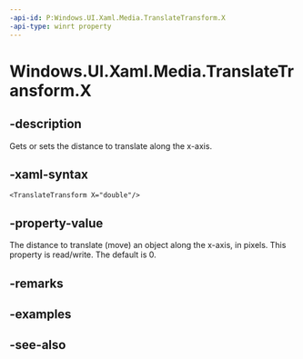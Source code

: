 ```yaml
---
-api-id: P:Windows.UI.Xaml.Media.TranslateTransform.X
-api-type: winrt property
---
```


<!-- Property syntax
public double X { get;  set; }
-->

# Windows.UI.Xaml.Media.TranslateTransform.X

## -description
Gets or sets the distance to translate along the x-axis.



## -xaml-syntax
```xaml
<TranslateTransform X="double"/>
```


## -property-value
The distance to translate (move) an object along the x-axis, in pixels. This property is read/write. The default is 0.

## -remarks

## -examples

## -see-also

